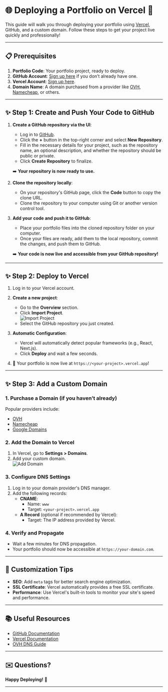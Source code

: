 # 🌐 Deploying a Portfolio on Vercel 🚀

This guide will walk you through deploying your portfolio using [Vercel](https://vercel.com), GitHub, and a custom domain. Follow these steps to get your project live quickly and professionally!

---

## 📋 Prerequisites

1. **Portfolio Code**: Your portfolio project, ready to deploy.
2. **GitHub Account**: [Sign up here](https://github.com/signup?source=login) if you don’t already have one.
3. **Vercel Account**: [Sign up here](https://vercel.com/signup).
4. **Domain Name**: A domain purchased from a provider like [OVH](https://www.ovh.com), [Namecheap](https://www.namecheap.com), or others.

---

## ✨ Step 1: Create and Push Your Code to GitHub

1. **Create a GitHub repository via the UI**:
    - Log in to [GitHub](https://github.com).
    - Click the **+** button in the top-right corner and select **New Repository**.
    - Fill in the necessary details for your project, such as the repository name, an optional description, and whether the repository should be public or private.
    - Click **Create Repository** to finalize.

   ➡️ **Your repository is now ready to use.**

2. **Clone the repository locally**:
    - On your repository's GitHub page, click the **Code** button to copy the clone URL.
    - Clone the repository to your computer using Git or another version control tool.

3. **Add your code and push it to GitHub**:
    - Place your portfolio files into the cloned repository folder on your computer.
    - Once your files are ready, add them to the local repository, commit the changes, and push them to GitHub.

   ➡️ **Your code is now live and accessible from your GitHub repository!**

---

## ✨ Step 2: Deploy to Vercel

1. Log in to your Vercel account.
2. **Create a new project**:
    - Go to the **Overview** section.
    - Click **Import Project**.  
      ![Import Project](https://vercel.com/_next/image?url=%2Fimages%2Fdocs%2Fimport-github-repo.webp&w=1080&q=75)
    - Select the GitHub repository you just created.

3. **Automatic Configuration**:
    - Vercel will automatically detect popular frameworks (e.g., React, Next.js).
    - Click **Deploy** and wait a few seconds.

4. 🌟 Your portfolio is now live at `https://<your-project>.vercel.app`!

---

## ✨ Step 3: Add a Custom Domain

### 1. Purchase a Domain (if you haven’t already)
Popular providers include:
- [OVH](https://www.ovh.com)
- [Namecheap](https://www.namecheap.com)
- [Google Domains](https://domains.google/)

### 2. Add the Domain to Vercel
1. In Vercel, go to **Settings > Domains**.
2. Add your custom domain.  
   ![Add Domain](https://vercel.com/_next/image?url=%2Fimages%2Fdocs%2Fadd-domain.webp&w=1080&q=75)

### 3. Configure DNS Settings
1. Log in to your domain provider's DNS manager.
2. Add the following records:
    - **CNAME**:
        - Name: `www`
        - Target: `<your-project>.vercel.app`
    - **A Record** (optional if recommended by Vercel):
        - Target: The IP address provided by Vercel.

### 4. Verify and Propagate
- Wait a few minutes for DNS propagation.
- Your portfolio should now be accessible at `https://your-domain.com`.

---

## 🔧 Customization Tips

- **SEO**: Add `meta` tags for better search engine optimization.
- **SSL Certificate**: Vercel automatically provides a free SSL certificate.
- **Performance**: Use Vercel's built-in tools to monitor your site's speed and performance.

---

## 📚 Useful Resources

- [GitHub Documentation](https://docs.github.com)
- [Vercel Documentation](https://vercel.com/docs)
- [OVH DNS Guide](https://docs.ovh.com/en/domains/modify-dns/)

---

## ✉️ Questions?


**Happy Deploying!** 🎉

--- 